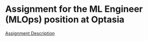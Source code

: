 # Assignment for the ML Engineer (MLOps) position at Optasia

[Assignment Description](ML_Assignment%20(1).pdf)
